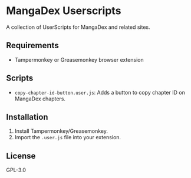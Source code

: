 # MangaDex Userscripts

A collection of UserScripts for MangaDex and related sites.

## Requirements
- Tampermonkey or Greasemonkey browser extension

## Scripts

- `copy-chapter-id-button.user.js`: Adds a button to copy chapter ID on MangaDex chapters.

## Installation
1. Install Tampermonkey/Greasemonkey.
2. Import the `.user.js` file into your extension.

## License
GPL-3.0
